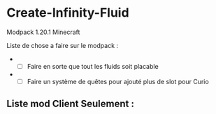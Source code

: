 # Create-Infinity-Fluid
Modpack 1.20.1 Minecraft

Liste de chose a faire sur le modpack :
- - [ ] Faire en sorte que tout les fluids soit placable
- - [ ] Faire un système de quêtes pour ajouté plus de slot pour Curio

Liste mod Client Seulement :
- 
